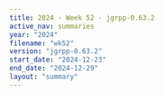 ```yaml
---
title: 2024 - Week 52 - jgrpp-0.63.2
active_nav: summaries
year: "2024"
filename: "wk52"
version: "jgrpp-0.63.2"
start_date: "2024-12-23"
end_date: "2024-12-29"
layout: "summary"
---
```

